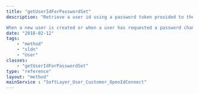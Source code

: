 ```yaml
---
title: "getUserIdForPasswordSet"
description: "Retrieve a user id using a password token provided to the user in an email generated by the SoftLayer_User_Customer::initiatePortalPasswordChange request. Password recovery keys are valid for 24 hours after they're generated. 

When a new user is created or when a user has requested a password change using initiatePortalPasswordChange, they will have received an email that contains a url with a token.  That token is used as the parameter for getUserIdForPasswordSet.  Once the user id is known, then the SoftLayer_User_Customer object can be retrieved which is necessary to complete the process to set or reset a user's password. "
date: "2018-02-12"
tags:
    - "method"
    - "sldn"
    - "User"
classes:
    - "getUserIdForPasswordSet"
type: "reference"
layout: "method"
mainService : "SoftLayer_User_Customer_OpenIdConnect"
---
```

